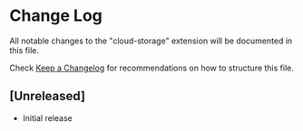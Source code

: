 # Change Log

All notable changes to the "cloud-storage" extension will be documented in this file.

Check [Keep a Changelog](http://keepachangelog.com/) for recommendations on how to structure this file.

## [Unreleased]

- Initial release